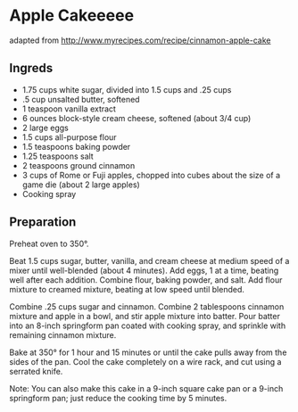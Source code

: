 # Apple Cakeeeee
adapted from http://www.myrecipes.com/recipe/cinnamon-apple-cake

## Ingreds

- 1.75 cups white sugar, divided into 1.5 cups and .25 cups
- .5 cup unsalted butter, softened
- 1 teaspoon vanilla extract
- 6 ounces block-style cream cheese, softened (about 3/4 cup)
- 2 large eggs
- 1.5 cups all-purpose flour
- 1.5 teaspoons baking powder
- 1.25 teaspoons salt
- 2 teaspoons ground cinnamon
- 3 cups of Rome or Fuji apples, chopped into cubes about the size of a game die (about 2 large apples)
- Cooking spray

## Preparation
Preheat oven to 350°.

Beat 1.5 cups sugar, butter, vanilla, and cream cheese at medium speed of a mixer until well-blended (about 4 minutes). Add eggs, 1 at a time, beating well after each addition. Combine flour, baking powder, and salt. Add flour mixture to creamed mixture, beating at low speed until blended.

Combine .25 cups sugar and cinnamon. Combine 2 tablespoons cinnamon mixture and apple in a bowl, and stir apple mixture into batter. Pour batter into an 8-inch springform pan coated with cooking spray, and sprinkle with remaining cinnamon mixture.

Bake at 350° for 1 hour and 15 minutes or until the cake pulls away from the sides of the pan. Cool the cake completely on a wire rack, and cut using a serrated knife.

Note: You can also make this cake in a 9-inch square cake pan or a 9-inch springform pan; just reduce the cooking time by 5 minutes.
